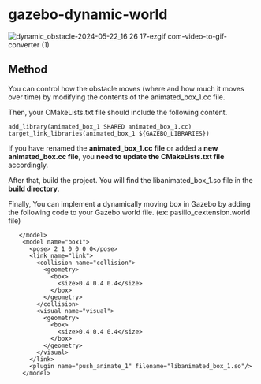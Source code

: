 # gazebo-dynamic-world
![dynamic_obstacle-2024-05-22_16 26 17-ezgif com-video-to-gif-converter (1)](https://github.com/jebeom/gazebo-dynamic-world/assets/107978090/105801d5-743c-411e-b844-4a36476f6dd4)


## Method
You can control how the obstacle moves (where and how much it moves over time) by modifying the contents of the animated_box_1.cc file.

Then, your CMakeLists.txt file should include the following content. 
```
add_library(animated_box_1 SHARED animated_box_1.cc)
target_link_libraries(animated_box_1 ${GAZEBO_LIBRARIES})
```
If you have renamed the **animated_box_1.cc file** or added a **new animated_box.cc file**, you **need to update the CMakeLists.txt file** accordingly.


After that, build the project. You will find the libanimated_box_1.so file in the **build directory**.

Finally, You can implement a dynamically moving box in Gazebo by adding the following code to your Gazebo world file.       (ex: pasillo_cextension.world file)

```
   </model>
    <model name="box1">
      <pose> 2 1 0 0 0 0</pose>
      <link name="link">
        <collision name="collision">
          <geometry>
            <box>
              <size>0.4 0.4 0.4</size>
            </box>
          </geometry>
        </collision>
        <visual name="visual">
          <geometry>
            <box>
              <size>0.4 0.4 0.4</size>
            </box>
          </geometry>
        </visual>
      </link>
      <plugin name="push_animate_1" filename="libanimated_box_1.so"/>
    </model>   
```


